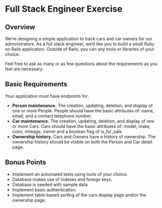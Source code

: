 # Full Stack Engineer Exercise

## Overview

We’re designing a simple application to track cars and car owners for our administrators. As a full stack engineer, we’d like you to build a small Ruby on Rails application. Outside of Rails, you can any tools or libraries of your choice.

Feel free to ask as many or as few questions about the requirements as you feel are necessary.

## Basic Requirements

Your application must have endpoints for:

- **Person maintenance.** The creation, updating, deletion, and display of one or more People. People should have the basic attributes of: name, email, and a contact telephone number.
- **Car maintenance.** The creation, updating, deletion, and display of one or more Cars.  Cars should have the basic attributes of: model, make, color, mileage, owner and a boolean flag of is_for_sale.
- **Ownership history.** Cars and Owners have a history of ownership. The ownership history should be visible on both the Person and Car detail page.

## Bonus Points

- Implement an automated tests using tools of your choice.
- Database makes use of indexes and foreign keys.
- Database is seeded with sample data.
- Implement basic authentication.
- Implement table-based sorting of the cars display page and/or the ownership page.
